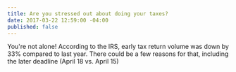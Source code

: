```yaml
---
title: Are you stressed out about doing your taxes?
date: 2017-03-22 12:59:00 -04:00
published: false
---
```


You're not alone! According to the IRS, early tax return volume was down by 33% compared to last year. There could be a few reasons for that, including the later deadline (April 18 vs. April 15)